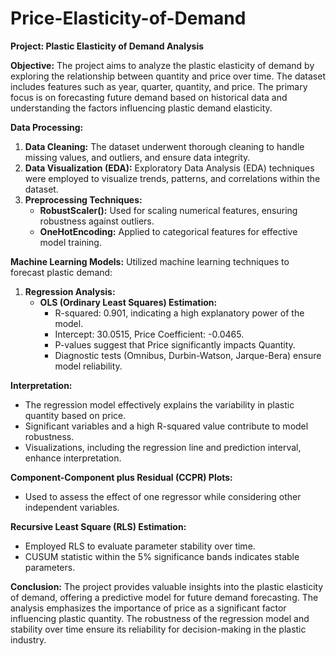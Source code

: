 # Price-Elasticity-of-Demand

**Project: Plastic Elasticity of Demand Analysis**

**Objective:**
The project aims to analyze the plastic elasticity of demand by exploring the relationship between quantity and price over time. The dataset includes features such as year, quarter, quantity, and price. The primary focus is on forecasting future demand based on historical data and understanding the factors influencing plastic demand elasticity.

**Data Processing:**
1. **Data Cleaning:** The dataset underwent thorough cleaning to handle missing values, and outliers, and ensure data integrity.
2. **Data Visualization (EDA):** Exploratory Data Analysis (EDA) techniques were employed to visualize trends, patterns, and correlations within the dataset.
3. **Preprocessing Techniques:**
   - **RobustScaler():** Used for scaling numerical features, ensuring robustness against outliers.
   - **OneHotEncoding:** Applied to categorical features for effective model training.

**Machine Learning Models:**
Utilized machine learning techniques to forecast plastic demand:
1. **Regression Analysis:**
   - **OLS (Ordinary Least Squares) Estimation:**
     - R-squared: 0.901, indicating a high explanatory power of the model.
     - Intercept: 30.0515, Price Coefficient: -0.0465.
     - P-values suggest that Price significantly impacts Quantity.
     - Diagnostic tests (Omnibus, Durbin-Watson, Jarque-Bera) ensure model reliability.

**Interpretation:**
- The regression model effectively explains the variability in plastic quantity based on price.
- Significant variables and a high R-squared value contribute to model robustness.
- Visualizations, including the regression line and prediction interval, enhance interpretation.

**Component-Component plus Residual (CCPR) Plots:**
- Used to assess the effect of one regressor while considering other independent variables.

**Recursive Least Square (RLS) Estimation:**
- Employed RLS to evaluate parameter stability over time.
- CUSUM statistic within the 5% significance bands indicates stable parameters.

**Conclusion:**
The project provides valuable insights into the plastic elasticity of demand, offering a predictive model for future demand forecasting. The analysis emphasizes the importance of price as a significant factor influencing plastic quantity. The robustness of the regression model and stability over time ensure its reliability for decision-making in the plastic industry.
